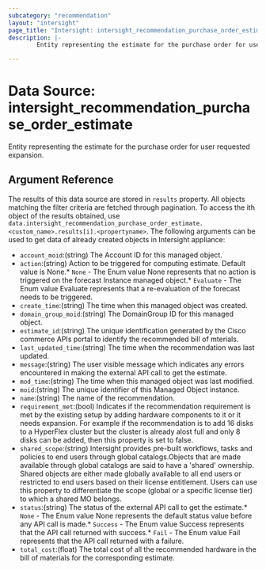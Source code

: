 ```yaml
---
subcategory: "recommendation"
layout: "intersight"
page_title: "Intersight: intersight_recommendation_purchase_order_estimate"
description: |-
        Entity representing the estimate for the purchase order for user requested expansion.

---
```


# Data Source: intersight_recommendation_purchase_order_estimate
Entity representing the estimate for the purchase order for user requested expansion.
## Argument Reference
The results of this data source are stored in `results` property.
All objects matching the filter criteria are fetched through pagination.
To access the ith object of the results obtained, use `data.intersight_recommendation_purchase_order_estimate.<custom_name>.results[i].<propertyname>`.
The following arguments can be used to get data of already created objects in Intersight appliance:
* `account_moid`:(string) The Account ID for this managed object. 
* `action`:(string) Action to be triggered for computing estimate. Default value is None.* `None` - The Enum value None represents that no action is triggered on the forecast Instance managed object.* `Evaluate` - The Enum value Evaluate represents that a re-evaluation of the forecast needs to be triggered. 
* `create_time`:(string) The time when this managed object was created. 
* `domain_group_moid`:(string) The DomainGroup ID for this managed object. 
* `estimate_id`:(string) The unique identification generated by the Cisco commerce APIs portal to identify the recommended bill of mterials. 
* `last_updated_time`:(string) The time when the recommendation was last updated. 
* `message`:(string) The user visible message which indicates any errors encountered in making the external API call to get the estimate. 
* `mod_time`:(string) The time when this managed object was last modified. 
* `moid`:(string) The unique identifier of this Managed Object instance. 
* `name`:(string) The name of the recommendation. 
* `requirement_met`:(bool) Indicates if the recommendation requirement is met by the existing setup by adding hardware components to it or it needs expansion. For example if the recommendation is to add 16 disks to a HyperFlex cluster but the cluster is already alost full and only 8 disks can be added, then this property is set to false. 
* `shared_scope`:(string) Intersight provides pre-built workflows, tasks and policies to end users through global catalogs.Objects that are made available through global catalogs are said to have a 'shared' ownership. Shared objects are either made globally available to all end users or restricted to end users based on their license entitlement. Users can use this property to differentiate the scope (global or a specific license tier) to which a shared MO belongs. 
* `status`:(string) The status of the external API call to get the estimate.* `None` - The Enum value None represents the default status value before any API call is made.* `Success` - The Enum value Success represents that the API call returned with success.* `Fail` - The Enum value Fail represents that the API call returned with a failure. 
* `total_cost`:(float) The total cost of all the recommended hardware in the bill of materials for the corresponding estimate. 
 
